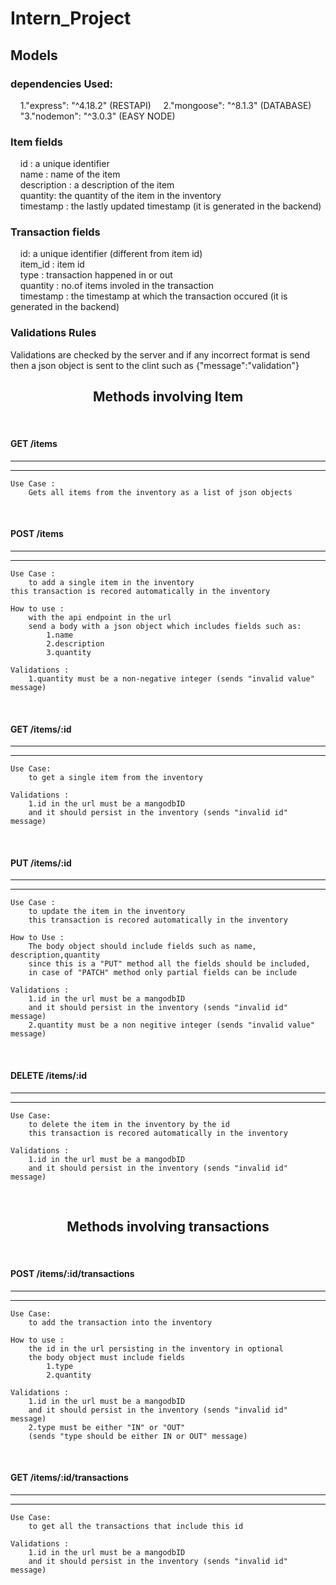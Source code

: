 # Intern_Project

## Models

### dependencies Used:

&nbsp;&nbsp;&nbsp;&nbsp;1."express": "^4.18.2" (RESTAPI)
&nbsp;&nbsp;&nbsp;&nbsp;2."mongoose": "^8.1.3" (DATABASE)
&nbsp;&nbsp;&nbsp;&nbsp;"3."nodemon": "^3.0.3" (EASY NODE)

###

### Item fields

&nbsp;&nbsp;&nbsp;&nbsp;id : a unique identifier<br>
&nbsp;&nbsp;&nbsp;&nbsp;name : name of the item<br>
&nbsp;&nbsp;&nbsp;&nbsp;description : a description of the item<br>
&nbsp;&nbsp;&nbsp;&nbsp;quantity: the quantity of the item in the inventory<br>
&nbsp;&nbsp;&nbsp;&nbsp;timestamp : the lastly updated timestamp (it is generated in the backend)<br>

### Transaction fields

&nbsp;&nbsp;&nbsp;&nbsp;id: a unique identifier (different from item id)<br>
&nbsp;&nbsp;&nbsp;&nbsp;item_id : item id<br>
&nbsp;&nbsp;&nbsp;&nbsp;type : transaction happened in or out<br>
&nbsp;&nbsp;&nbsp;&nbsp;quantity : no.of items involed in the transaction<br>
&nbsp;&nbsp;&nbsp;&nbsp;timestamp : the timestamp at which the transaction occured (it is generated in the backend)<br>

### Validations Rules<br>

Validations are checked by the server and if any incorrect format
is send then a json object is sent to the clint such as {"message":"validation"}

<center><h2>Methods involving Item</h2></center>

<br>

#### GET /items

<hr>
<hr>

```
Use Case :
    Gets all items from the inventory as a list of json objects
```

<br>

#### POST /items

<hr>
<hr>

```
Use Case :
    to add a single item in the inventory
this transaction is recored automatically in the inventory

How to use :
    with the api endpoint in the url
    send a body with a json object which includes fields such as:
        1.name
        2.description
        3.quantity

Validations :
    1.quantity must be a non-negative integer (sends "invalid value" message)

```

<br>

#### GET /items/:id

<hr>
<hr>

```
Use Case:
    to get a single item from the inventory

Validations :
    1.id in the url must be a mangodbID
    and it should persist in the inventory (sends "invalid id" message)

```

<br>

#### PUT /items/:id

<hr>
<hr>

```
Use Case :
    to update the item in the inventory
    this transaction is recored automatically in the inventory

How to Use :
    The body object should include fields such as name, description,quantity
    since this is a "PUT" method all the fields should be included,
    in case of "PATCH" method only partial fields can be include

Validations :
    1.id in the url must be a mangodbID
    and it should persist in the inventory (sends "invalid id" message)
    2.quantity must be a non negitive integer (sends "invalid value" message)
```

<br>

#### DELETE /items/:id

<hr>
<hr>

```
Use Case:
    to delete the item in the inventory by the id
    this transaction is recored automatically in the inventory

Validations :
    1.id in the url must be a mangodbID
    and it should persist in the inventory (sends "invalid id" message)
```

<br>

<center><h2>Methods involving transactions</h2></center>

<br>

#### POST /items/:id/transactions

<hr>
<hr>

```
Use Case:
    to add the transaction into the inventory

How to use :
    the id in the url persisting in the inventory in optional
    the body object must include fields
        1.type
        2.quantity

Validations :
    1.id in the url must be a mangodbID
    and it should persist in the inventory (sends "invalid id" message)
    2.type must be either "IN" or "OUT"
    (sends "type should be either IN or OUT" message)
```

<br>

#### GET /items/:id/transactions

<hr>
<hr>

```
Use Case:
    to get all the transactions that include this id

Validations :
    1.id in the url must be a mangodbID
    and it should persist in the inventory (sends "invalid id" message)
```
